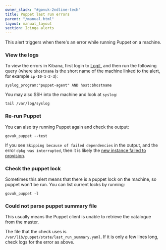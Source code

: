 ```yaml
---
owner_slack: "#govuk-2ndline-tech"
title: Puppet last run errors
parent: "/manual.html"
layout: manual_layout
section: Icinga alerts
---
```


This alert triggers when there's an error while running Puppet on a machine.

### View the logs

To view the errors in Kibana, first login to [Logit](/manual/logit.html), and then
run the following query (where `$hostname` is the short name of the machine
linked to the alert, for example `ip-10-1-2-3`):

`syslog_program:"puppet-agent" AND host:$hostname`

You may also SSH into the machine and look at `syslog`:

```
tail /var/log/syslog
```

### Re-run Puppet

You can also try running Puppet again and check the output:

```
govuk_puppet --test
```

If you see `Skipping because of failed dependencies` in the output, and the error `dpkg was interrupted`, then it is likely the [new instance failed to provision](/manual/new-instances-fail-to-provision.html).

### Check the puppet lock

Sometimes this alert means that there is a puppet lock on the machine, so puppet won't be run. You can list current locks by running:

```
govuk_puppet -l
```

### Could not parse puppet summary file

This usually means the Puppet client is unable to retrieve the catalogue from the master.

The file that the check uses is `/var/lib/puppet/state/last_run_summary.yaml`. If it is only a few lines long, check logs for the error as above.
